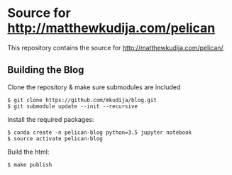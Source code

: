 # Source for http://matthewkudija.com/pelican

This repository contains the source for http://matthewkudija.com/pelican/.

## Building the Blog

Clone the repository & make sure submodules are included

```
$ git clone https://github.com/mkudija/blog.git
$ git submodule update --init --recursive
```

Install the required packages:

```
$ conda create -n pelican-blog python=3.5 jupyter notebook
$ source activate pelican-blog
```

Build the html:

```
$ make publish
```
